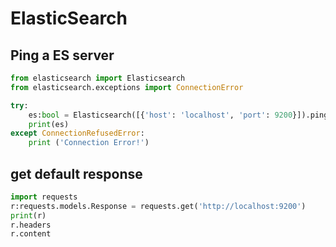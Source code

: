 # ElasticSearch

## Ping a ES server

``` python
from elasticsearch import Elasticsearch
from elasticsearch.exceptions import ConnectionError

try:
    es:bool = Elasticsearch([{'host': 'localhost', 'port': 9200}]).ping()
    print(es)
except ConnectionRefusedError:
    print ('Connection Error!')
```

## get default response

``` python
import requests
r:requests.models.Response = requests.get('http://localhost:9200')
print(r)
r.headers
r.content
```
